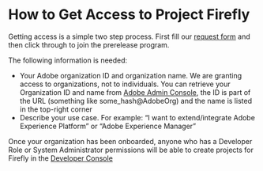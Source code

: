 # How to Get Access to Project Firefly

Getting access is a simple two step process. First fill our [request form](https://adobeio.typeform.com/to/obqgRm) and then click through to join the prerelease program. 

The following information is needed:
* Your Adobe organization ID and organization name. We are granting access to organizations, not to individuals. You can retrieve your Organization ID and name from [Adobe Admin Console](https://adminconsole.adobe.com), the ID is part of the URL (something like some_hash@AdobeOrg) and the name is listed in the top-right corner
* Describe your use case. For example: “I want to extend/integrate Adobe Experience Platform” or “Adobe Experience Manager”

Once your organization has been onboarded, anyone who has a Developer Role or System Administrator permissions will be able to create projects for Firefly in the [Developer Console](/console)
